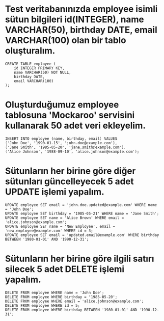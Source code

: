 # Test veritabanınızda employee isimli sütun bilgileri id(INTEGER), name VARCHAR(50), birthday DATE, email VARCHAR(100) olan bir tablo oluşturalım.
```
CREATE TABLE employee (
	id INTEGER PRIMARY KEY,
	name VARCHAR(50) NOT NULL,
	birthday DATE,
	email VARCHAR(100)
);
```
# Oluşturduğumuz employee tablosuna 'Mockaroo' servisini kullanarak 50 adet veri ekleyelim.
```
INSERT INTO employee (name, birthday, email) VALUES
('John Doe', '1990-01-15', 'john.doe@example.com'),
('Jane Smith', '1985-05-20', 'jane.smith@example.com'),
('Alice Johnson', '1988-09-10', 'alice.johnson@example.com');

```
# Sütunların her birine göre diğer sütunları güncelleyecek 5 adet UPDATE işlemi yapalım.
```
UPDATE employee SET email = 'john.doe.updated@example.com' WHERE name = 'John Doe';
UPDATE employee SET birthday = '1985-05-21' WHERE name = 'Jane Smith';
UPDATE employee SET name = 'Alice Brown' WHERE email = 'alice.johnson@example.com';
UPDATE employee SET name = 'New Employee', email = 'new.employee@example.com' WHERE id = 3;
UPDATE employee SET email = 'updated.email@example.com' WHERE birthday BETWEEN '1980-01-01' AND '1990-12-31';

```
# Sütunların her birine göre ilgili satırı silecek 5 adet DELETE işlemi yapalım.
```
DELETE FROM employee WHERE name = 'John Doe';
DELETE FROM employee WHERE birthday = '1985-05-20';
DELETE FROM employee WHERE email = 'alice.johnson@example.com';
DELETE FROM employee WHERE id = 5;
DELETE FROM employee WHERE birthday BETWEEN '1980-01-01' AND '1990-12-31';
```